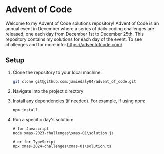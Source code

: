 # Advent of Code

Welcome to my Advent of Code solutions repository! Advent of Code is an annual event in December where a series of daily coding challenges are released, one each day from December 1st to December 25th. This repository contains my solutions for each day of the event.
To see challenges and for more info: https://adventofcode.com/

## Setup

1. Clone the repository to your local machine:

   ```bash
   git clone git@github.com:jamiedaly04/advent_of_code.git
   ```

2. Navigate into the project directory

3. Install any dependencies (if needed). For example, if using npm:

   ```bash
   npm install
   ```

4. Run a specific day's solution:

   ```
   # for Javascript
   node xmas-2023-challenges\xmas-01\solution.js
   ```

   ```
   # or for TypeScript
   npx xmas-2024-challenges\xmas-01\solution.ts
   ```
